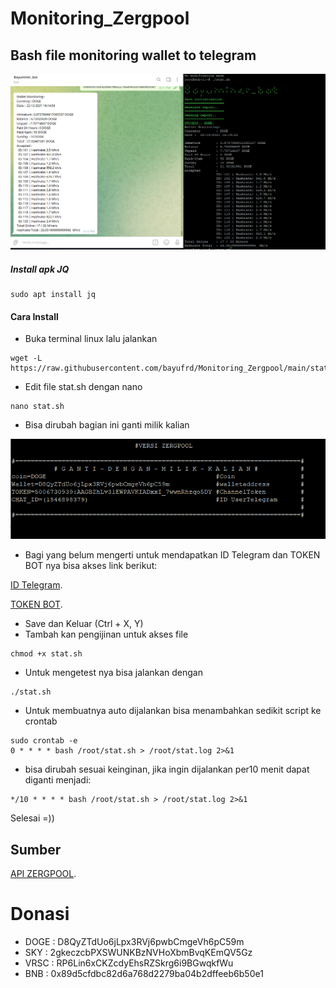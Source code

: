 # Monitoring_Zergpool
## Bash file monitoring wallet to telegram
![This is a alt text.](https://github.com/bayufrd/Monitoring_Zergpool/blob/main/image_2021-12-22_161618.png "Monitoring Zergpool.")
##### Install apk JQ
```
sudo apt install jq
```

#### Cara Install
* Buka terminal linux lalu jalankan
```
wget -L https://raw.githubusercontent.com/bayufrd/Monitoring_Zergpool/main/stat.sh
```

* Edit file stat.sh dengan nano
```
nano stat.sh
```
* Bisa dirubah bagian ini ganti milik kalian

![This is a alt text.](https://github.com/bayufrd/Monitoring_Zergpool/blob/main/image_2021-12-22_154654.png "Silahkan diganti.")

* Bagi yang belum mengerti untuk mendapatkan ID Telegram dan TOKEN BOT nya bisa akses link berikut:

[ID Telegram](https://qastack.id/programming/32423837/telegram-bot-how-to-get-a-group-chat-id).

[TOKEN BOT](https://langsungviral.com/2019/12/04/cara-mendapatkan-api-key-atau-token-bot-telegram-dan-chat-id-telegram/).

* Save dan Keluar (Ctrl + X, Y)
* Tambah kan pengijinan untuk akses file
```
chmod +x stat.sh
```

* Untuk mengetest nya bisa jalankan dengan

```
./stat.sh
```

* Untuk membuatnya auto dijalankan bisa menambahkan sedikit script ke crontab

```
sudo crontab -e
0 * * * * bash /root/stat.sh > /root/stat.log 2>&1
```

* bisa dirubah sesuai keinginan, jika ingin dijalankan per10 menit dapat diganti menjadi:

```
*/10 * * * * bash /root/stat.sh > /root/stat.log 2>&1
```

Selesai =))

## Sumber
[API ZERGPOOL](https://zergpool.com/site/api).

# Donasi
* DOGE  : D8QyZTdUo6jLpx3RVj6pwbCmgeVh6pC59m
* SKY   : 2gkeczcbPXSWUNKBzNVHoXbmBvqKEmQV5Gz
* VRSC  : RP6Lin6xCKZcdyEhsRZSkrg6i9BGwqkfWu
* BNB   : 0x89d5cfdbc82d6a768d2279ba04b2dffeeb6b50e1
